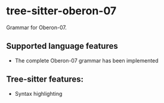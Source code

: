 # tree-sitter-oberon-07

Grammar for Oberon-07.

## Supported language features

- The complete Oberon-07 grammar has been implemented

## Tree-sitter features:

- Syntax highlighting

